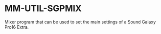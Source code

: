 MM-UTIL-SGPMIX
==============

Mixer program that can be used to set the main settings of a   Sound Galaxy Pro16 Extra.
